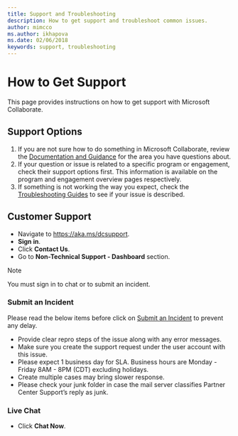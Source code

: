 ```yaml
---
title: Support and Troubleshooting
description: How to get support and troubleshoot common issues.
author: mimcco
ms.author: ikhapova
ms.date: 02/06/2018
keywords: support, troubleshooting
---
```


# How to Get Support
This page provides instructions on how to get support with Microsoft Collaborate.

## Support Options
1. If you are not sure how to do something in Microsoft Collaborate, review the [Documentation and Guidance](/collaborate/) for the area you have questions about.
2. If your question or issue is related to a specific program or engagement, check their support options first. This information is available on the program and engagement overview pages respectively.
3. If something is not working the way you expect, check the [Troubleshooting Guides](/collaborate/troubleshooting) to see if your issue is described. 

## Customer Support
  * Navigate to https://aka.ms/dcsupport.
  * **Sign in**.
  * Click **Contact Us**.
  * Go to **Non-Technical Support - Dashboard** section.

>[!NOTE]
>
> You must sign in to chat or to submit an incident.<br>

### Submit an Incident
Please read the below items before click on [Submit an Incident](https://support.microsoft.com/en-US/supportrequestform/bc9d4067-7218-61b9-1d2c-68ae591acf9d) to prevent any delay.
  * Provide clear repro steps of the issue along with any error messages.
  * Make sure you create the support request under the user account with this issue.
  * Please expect 1 business day for SLA. Business hours are Monday - Friday 8AM - 8PM (CDT) excluding holidays.
  * Create multiple cases may bring slower response.
  * Please check your junk folder in case the mail server classifies Partner Center Support’s reply as junk.

### Live Chat
  * Click **Chat Now**.
